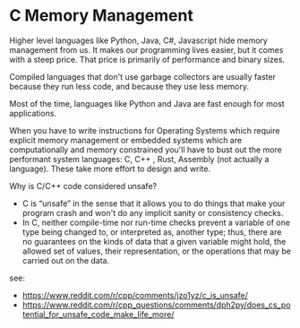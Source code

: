 # C Memory Management

Higher level languages like Python, Java, C#, Javascript hide memory management from us. It makes our programming lives easier, but it comes with a steep price. That price is primarily of performance and binary sizes.

Compiled languages that don't use garbage collectors are usually faster because they run less code, and because they use less memory.

Most of the time, languages like Python and Java are fast enough for most applications.

When you have to write instructions for Operating Systems which require explicit memory management or embedded systems which are computationally and memory constrained you'll have to bust out the more performant system languages: C, C++ , Rust, Assembly (not actually a language). These take more effort to design and write.

Why is C/C++ code considered unsafe?
- C is “unsafe” in the sense that it allows you to do things that make your program crash and won't do any implicit sanity or consistency checks.
- In C, neither compile-time nor run-time checks prevent a variable of one type being changed to, or interpreted as, another type; thus, there are no guarantees on the kinds of data that a given variable might hold, the allowed set of values, their representation, or the operations that may be carried out on the data.

see:
- https://www.reddit.com/r/cpp/comments/jzo1yz/c_is_unsafe/
- https://www.reddit.com/r/cpp_questions/comments/dph2py/does_cs_potential_for_unsafe_code_make_life_more/
